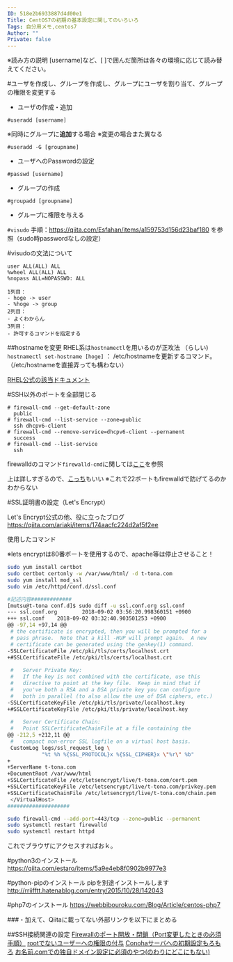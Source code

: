 ```yaml
---
ID: 518e2b6933887d4d00e1
Title: CentOS7の初期の基本設定に関してのいろいろ
Tags: 自分用メモ,centos7
Author: ""
Private: false
---
```


※読み方の説明
[username]など、[ ]で囲んだ箇所は各々の環境に応じて読み替えてください。

#ユーザを作成し、グループを作成し、グループにユーザを割り当て、グループの権限を変更する
- ユーザの作成・追加

`#useradd [username]`

※同時にグループに<b>追加</b>する場合 ※変更の場合また異なる

`#useradd -G [groupname]`

- ユーザへのPasswordの設定
 
 `#passwd [username]`

 - グループの作成

 `#groupadd [groupname]`

 - グループに権限を与える

 `#visudo`
手順：https://qiita.com/Esfahan/items/a159753d156d23baf180 を参照（sudo時passwordなしの設定）

#visudoの文法について

```/etc/sudoers
user ALL(ALL) ALL
%wheel ALL(ALL) ALL
%nopass ALL=NOPASSWD: ALL

1列目：
- hoge -> user
- %hoge -> group
2列目：
- よくわからん
3列目：
- 許可するコマンドを指定する

```
##hostnameを変更
RHEL系は`hostnamectl`を用いるのが正攻法
（らしい)
`hostnamectl set-hostname [hoge]`
： /etc/hostnameを更新するコマンド。
（/etc/hostnameを直接弄っても構わない）

[RHEL公式の該当ドキュメント](https://access.redhat.com/documentation/ja-JP/Red_Hat_Enterprise_Linux/7/html/Networking_Guide/sec_Configuring_Host_Names_Using_hostnamectl.html)

#SSH以外のポートを全部閉じる

```
# firewall-cmd --get-default-zone
  public
# firewall-cmd --list-service --zone=public
  ssh dhcpv6-client
# firewall-cmd --remove-service=dhcpv6-client --pernament
  success
# firewall-cmd --list-service
  ssh
```
firewalldのコマンド`firewalld-cmd`に関しては[ここ](https://www.server-world.info/query?os=CentOS_7&p=firewalld)を参照

上は詳しすぎるので、[こっち](https://qiita.com/miyazawa214/items/88bb5e3a8c8b2c7840a1)もいい
※これで22ポートもfirewalldで防げてるのかわからない

#SSL証明書の設定（Let's Encrypt）

Let's Encrypt公式の他、役に立ったブログ
https://qiita.com/ariaki/items/174aacfc224d2af5f2ee

使用したコマンド

※lets encryptは80番ポートを使用するので、apache等は停止させること！

```console.sh
sudo yum install certbot
sudo certbot certonly -w /var/www/html/ -d t-tona.com
sudo yum install mod_ssl
sudo vim /etc/httpd/conf.d/ssl.conf

#記述内容#############
[mutsu@t-tona conf.d]$ sudo diff -u ssl.conf.org ssl.conf
--- ssl.conf.org        2018-09-02 03:56:20.998360151 +0900
+++ ssl.conf    2018-09-02 03:32:40.903501253 +0900
@@ -97,14 +97,14 @@
 # the certificate is encrypted, then you will be prompted for a
 # pass phrase.  Note that a kill -HUP will prompt again.  A new
 # certificate can be generated using the genkey(1) command.
-SSLCertificateFile /etc/pki/tls/certs/localhost.crt
+#SSLCertificateFile /etc/pki/tls/certs/localhost.crt
 
 #   Server Private Key:
 #   If the key is not combined with the certificate, use this
 #   directive to point at the key file.  Keep in mind that if
 #   you've both a RSA and a DSA private key you can configure
 #   both in parallel (to also allow the use of DSA ciphers, etc.)
-SSLCertificateKeyFile /etc/pki/tls/private/localhost.key
+#SSLCertificateKeyFile /etc/pki/tls/private/localhost.key
 
 #   Server Certificate Chain:
 #   Point SSLCertificateChainFile at a file containing the
@@ -212,5 +212,11 @@
 #   compact non-error SSL logfile on a virtual host basis.
 CustomLog logs/ssl_request_log \
           "%t %h %{SSL_PROTOCOL}x %{SSL_CIPHER}x \"%r\" %b"
+
+ServerName t-tona.com
+DocumentRoot /var/www/html
+SSLCertificateFile /etc/letsencrypt/live/t-tona.com/cert.pem
+SSLCertificateKeyFile /etc/letsencrypt/live/t-tona.com/privkey.pem
+SSLCertificateChainFile /etc/letsencrypt/live/t-tona.com/chain.pem
 </VirtualHost>                                  
####################

sudo firewall-cmd --add-port=443/tcp --zone=public --permanent
sudo systemctl restart firewalld
sudo systemctl restart httpd
```

これでブラウザにアクセスすればおｋ。


#python3のインストール
https://qiita.com/estaro/items/5a9e4eb8f0902b9977e3

#python-pipのインストール
pipを別途インストールします
http://rriifftt.hatenablog.com/entry/2015/10/28/142043


#php7のインストール
https://webbibouroku.com/Blog/Article/centos-php7

###・加えて、Qiitaに載ってない外部リンクを以下にまとめる

##SSH接続関連の設定
[Firewallのポート開放・閉鎖（Port変更したときの必須手順）](http://senoway.hatenablog.com/entry/2015/02/11/142139)
[rootでないユーザーへの権限の付与](https://eng-entrance.com/linux-command-visudo#visudo)
[Conohaサーバへの初期設定もろもろ](https://hombre-nuevo.com/vps/vps0009/)
[お名前.comでの独自ドメイン設定に必須のやつ(のわりにどこにもない)](http://www.pandanoir.info/entry/2017/04/20/152129)

